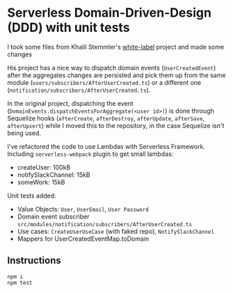 # Serverless Domain-Driven-Design (DDD) with unit tests
I took some files from Khalil Stemmler's [white-label](https://github.com/stemmlerjs/white-label) project and made some changes

His project has a nice way to dispatch domain events (`UserCreatedEvent`) after the aggregates changes are persisted and pick them up from the same module (`users/subscribers/AfterUserCreated.ts`) or a different one (`notification/subscribers/AfterUserCreated.ts`).

In the original project, dispatching the event (`DomainEvents.dispatchEventsForAggregate(<user id>)`) is done through Sequelize hooks (`afterCreate`, `afterDestroy`, `afterUpdate`, `afterSave`, `afterUpsert`) while I moved this to the repository, in the case Sequelize isn't being used.

I've refactored the code to use Lambdas with Serverless Framework. Including `serverless-webpack` plugin to get small lambdas:
* createUser: 100kB
* notifySlackChannel: 15kB
* someWork: 15kB

Unit tests added:
* Value Objects: `User`, `UserEmail`, `User Password`
* Domain event subscriber `src/modules/notification/subscribers/AfterUserCreated.ts`
* Use cases: `CreateUserUseCase` (with faked repo), `NotifySlackChannel`
* Mappers for UserCreatedEventMap.toDomain

## Instructions
```
npm i
npm test 
```
